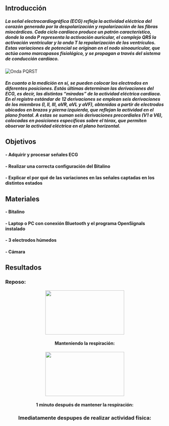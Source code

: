 ## Introducción
##### La señal electrocardiográfica (ECG) refleja la actividad eléctrica del corazón generada por la despolarización y repolarización de las fibras miocárdicas. Cada ciclo cardíaco produce un patrón característico, donde la onda P representa la activación auricular, el complejo QRS la activación ventricular y la onda T la repolarización de los ventrículos. Estas variaciones de potencial se originan en el nodo sinoauricular, que actúa como marcapasos fisiológico, y se propagan a través del sistema de conducción cardíaco. 
![Onda PQRST](https://lamochiladelresi.wordpress.com/wp-content/uploads/2018/05/captura-de-pantalla-2017-10-11-a-las-9-25-03-p-m.png)

##### En cuanto a la medición en sí, se pueden colocar los electrodos en diferentes posiciones. Estás últimas determinan las derivaciones del ECG, es decir, las distintas “miradas” de la actividad eléctrica cardíaca. En el registro estándar de 12 derivaciones se emplean seis derivaciones de los miembros (I, II, III, aVR, aVL y aVF), obtenidas a partir de electrodos ubicados en brazos y pierna izquierda, que reflejan la actividad en el plano frontal. A estas se suman seis derivaciones precordiales (V1 a V6), colocadas en posiciones específicas sobre el tórax, que permiten observar la actividad eléctrica en el plano horizontal.

## Objetivos
#### - Adquirir y procesar señales ECG
#### - Realizar una correcta configuración del Bitalino
#### - Explicar el por qué de las variaciones en las señales captadas en los distintos estados

## Materiales
#### - Bitalino
#### - Laptop o PC con conexión Bluetooth y el programa OpenSignals instalado
#### - 3 electrodos húmedos
#### - Cámara

## Resultados
### Reposo:
<div align="center">

 <a href="https://www.youtube.com/watch?v=xW7y7veXIAQ"><img src="https://img.youtube.com/vi/xW7y7veXIAQ/0.jpg" width="250" height="140"></a> 

#### Manteniendo la respiración:
<div align="center">

 <a href="https://www.youtube.com/watch?v=9ZFO6JZfvcw"><img src="https://img.youtube.com/vi/9ZFO6JZfvcw/0.jpg" width="250" height="140"></a> 
 
#### 1 minuto después de mantener la respiración:

### Imediatamente despupes de realizar actividad física:
